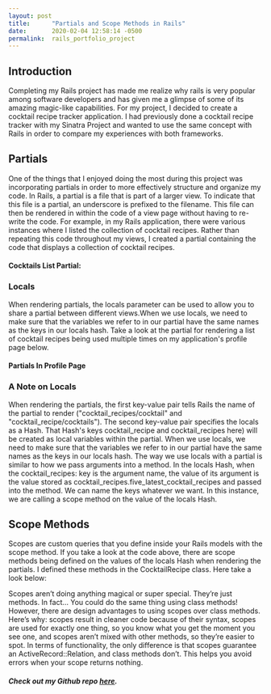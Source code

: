 ```yaml
---
layout: post
title:      "Partials and Scope Methods in Rails"
date:       2020-02-04 12:58:14 -0500
permalink:  rails_portfolio_project
---
```


## Introduction 
Completing my Rails project has made me realize why rails is very popular among software developers and has given me a glimpse of some of its amazing magic-like capabilities. For my project, I decided to create a cocktail recipe tracker application. I had previously done a cocktail recipe tracker with my Sinatra Project and wanted to use the same concept with Rails in order to compare my experiences with both frameworks.  
## Partials
One of the things that I enjoyed doing the most during this project was incorporating partials in order to more effectively structure and organize my code. In Rails, a partial is a file that is part of a larger view. To indicate that this file is a partial, an underscore is prefixed to the filename. This file can then be rendered in within the code of a view page without having to re-write the code. For example, in my Rails application, there were various instances where I listed the collection of cocktail recipes. Rather than repeating this code throughout my views, I created a partial containing the code that displays a collection of cocktail recipes. 

#### Cocktails List Partial: 
<script src="https://gist.github.com/chrisbaptiste83/9f2f7ffb1c09bff24ae0c7967a74f553.js"></script> 

### Locals 

When rendering partials, the locals parameter can be used to allow you to share a partial between different views.When we use locals, we need to make sure that the variables we refer to in our partial have the same names as the keys in our locals hash. Take a look at the partial for rendering a list of cocktail recipes being used multiple times on my application's profile page below.  

#### Partials In Profile Page
<script src="https://gist.github.com/chrisbaptiste83/aa8d47fc12c461b0297dcd38314e06d8.js"></script>

### A Note on Locals

When rendering the partials, the first key-value pair tells Rails the name of the partial to render ("cocktail_recipes/cocktail" and "cocktail_recipe/cocktails"). The second key-value pair specifies the locals as a Hash. That Hash's keys cocktail_recipe and cocktail_recipes here) will be created as local variables within the partial. When we use locals, we need to make sure that the variables we refer to in our partial have the same names as the keys in our locals hash. The way we use locals with a partial is similar to how we pass arguments into a method. In the locals Hash, when the cocktail_recipes: key is the argument name, the value of its argument is the value stored as cocktail_recipes.five_latest_cocktail_recipes and passed into the method. We can name the keys whatever we want. In this instance, we are calling a scope method on the value of the locals Hash. 

## Scope Methods 
Scopes are custom queries that you define inside your Rails models with the scope method. If you take a look at the code above, there are scope methods being defined on the values of the locals Hash when rendering the partials. I defined these methods in the CocktailRecipe class. Here take a look below: 
<script src="https://gist.github.com/chrisbaptiste83/d17ac164fec15f85588484f3b553aeee.js"></script> 

Scopes aren’t doing anything magical or super special. They’re just methods. In fact… You could do the same thing using class methods! However, there are design advantages to using scopes over class methods. Here’s why:
scopes result in cleaner code because of their syntax, scopes are used for exactly one thing, so you know what you get the moment you see one, and scopes aren’t mixed with other methods, so they’re easier to spot. In terms of functionality, the only difference is that scopes guarantee an ActiveRecord::Relation, and class methods don’t. This helps you avoid errors when your scope returns nothing. 

##### Check out my Github repo [here](https://github.com/chrisbaptiste83/rails-cocktail-app).


